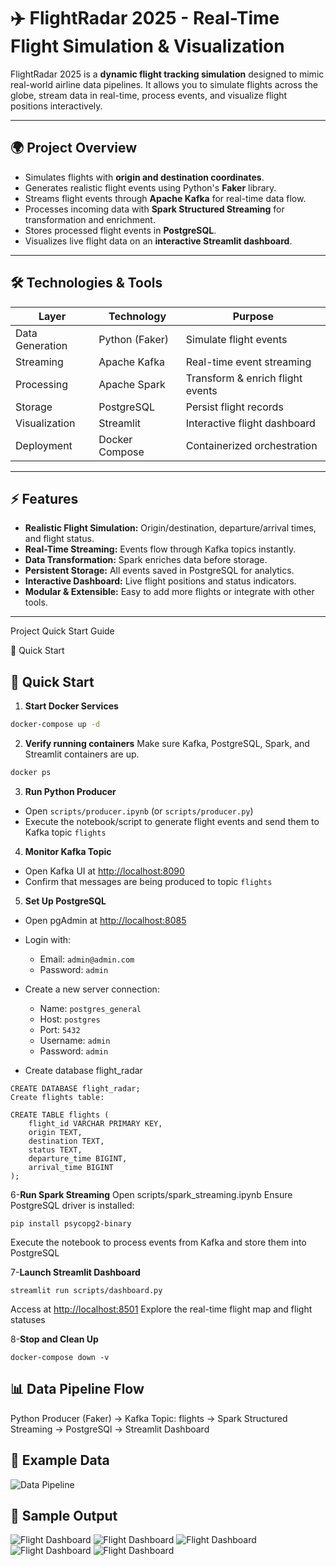 # ✈️ FlightRadar 2025 - Real-Time Flight Simulation & Visualization

FlightRadar 2025 is a **dynamic flight tracking simulation** designed to mimic real-world airline data pipelines. 
It allows you to simulate flights across the globe, stream data in real-time, process events, and visualize flight positions interactively.

---

## 🌍 Project Overview

- Simulates flights with **origin and destination coordinates**.
- Generates realistic flight events using Python's **Faker** library.
- Streams flight events through **Apache Kafka** for real-time data flow.
- Processes incoming data with **Spark Structured Streaming** for transformation and enrichment.
- Stores processed flight events in **PostgreSQL**.
- Visualizes live flight data on an **interactive Streamlit dashboard**.

---

## 🛠 Technologies & Tools

| Layer | Technology | Purpose |
|-------|------------|--------|
| Data Generation | Python (Faker) | Simulate flight events |
| Streaming | Apache Kafka | Real-time event streaming |
| Processing | Apache Spark | Transform & enrich flight events |
| Storage | PostgreSQL | Persist flight records |
| Visualization | Streamlit | Interactive flight dashboard |
| Deployment | Docker Compose | Containerized orchestration |

---

## ⚡ Features

- **Realistic Flight Simulation:** Origin/destination, departure/arrival times, and flight status.
- **Real-Time Streaming:** Events flow through Kafka topics instantly.
- **Data Transformation:** Spark enriches data before storage.
- **Persistent Storage:** All events saved in PostgreSQL for analytics.
- **Interactive Dashboard:** Live flight positions and status indicators.
- **Modular & Extensible:** Easy to add more flights or integrate with other tools.

---
Project Quick Start Guide

🚀 Quick Start
## 🚀 Quick Start

1. **Start Docker Services**
```bash
docker-compose up -d
```
2. **Verify running containers**
Make sure Kafka, PostgreSQL, Spark, and Streamlit containers are up.
```bash
docker ps
```
3. **Run Python Producer**  
- Open `scripts/producer.ipynb` (or `scripts/producer.py`)  
- Execute the notebook/script to generate flight events and send them to Kafka topic `flights`

4. **Monitor Kafka Topic**  
- Open Kafka UI at [http://localhost:8090](http://localhost:8090)  
- Confirm that messages are being produced to topic `flights`

5. **Set Up PostgreSQL**  
- Open pgAdmin at [http://localhost:8085](http://localhost:8085)  
- Login with:  
  - Email: `admin@admin.com`  
  - Password: `admin`  
- Create a new server connection:  
  - Name: `postgres_general`  
  - Host: `postgres`  
  - Port: `5432`  
  - Username: `admin`  
  - Password: `admin`

- Create database flight_radar
```
CREATE DATABASE flight_radar;
Create flights table:

CREATE TABLE flights (
    flight_id VARCHAR PRIMARY KEY,
    origin TEXT,
    destination TEXT,
    status TEXT,
    departure_time BIGINT,
    arrival_time BIGINT
);
```


6-**Run Spark Streaming**
Open scripts/spark_streaming.ipynb
Ensure PostgreSQL driver is installed:
```
pip install psycopg2-binary
```
Execute the notebook to process events from Kafka and store them into PostgreSQL

7-**Launch Streamlit Dashboard**
```
streamlit run scripts/dashboard.py
```
Access at [http://localhost:8501](http://localhost:8501)
Explore the real-time flight map and flight statuses

8-**Stop and Clean Up**
```
docker-compose down -v
```

## 📊 Data Pipeline Flow
Python Producer (Faker)   ->   Kafka Topic: flights   ->   Spark Structured Streaming   ->   PostgreSQl    ->   Streamlit Dashboard

## 📝 Example Data
![Data Pipeline](/images/Screenshot1.png)

## 📸 Sample Output
![Flight Dashboard](/images/Screenshot2.png)
![Flight Dashboard](/images/Screenshot3.png)
![Flight Dashboard](/images/Screenshot4.png)
![Flight Dashboard](/images/Screenshot5.png)
![Flight Dashboard](/images/Screenshot6.png)

